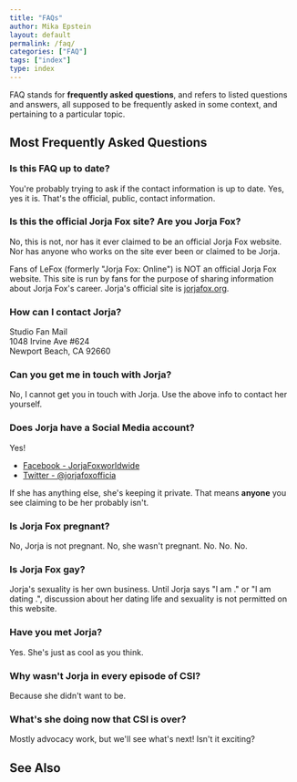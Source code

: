 ```yaml
---
title: "FAQs"
author: Mika Epstein
layout: default
permalink: /faq/
categories: ["FAQ"]
tags: ["index"]
type: index
---
```


FAQ stands for **frequently asked questions**, and refers to listed questions and answers, all supposed to be frequently asked in some context, and pertaining to a particular topic.

## Most Frequently Asked Questions

### Is this FAQ up to date?

You're probably trying to ask if the contact information is up to date. Yes, yes it is. That's the official, public, contact information.

### Is this the official Jorja Fox site? Are you Jorja Fox?

No, this is not, nor has it ever claimed to be an official Jorja Fox website. Nor has anyone who works on the site ever been or claimed to be Jorja.

Fans of LeFox (formerly "Jorja Fox: Online") is NOT an official Jorja Fox website. This site is run by fans for the purpose of sharing information about Jorja Fox's career. Jorja's official site is [jorjafox.org](http://jorjafox.org/).

### How can I contact Jorja?

Studio Fan Mail  
1048 Irvine Ave #624  
Newport Beach, CA 92660  

### Can you get me in touch with Jorja?

No, I cannot get you in touch with Jorja. Use the above info to contact her yourself.

### Does Jorja have a Social Media account?

Yes!

* [Facebook - JorjaFoxworldwide](https://www.facebook.com/JorjaFoxworldwide)
* [Twitter - @jorjafoxofficia](https://twitter.com/jorjafoxofficia)

If she has anything else, she's keeping it private. That means **anyone** you see claiming to be her probably isn't. 

### Is Jorja Fox pregnant?

No, Jorja is not pregnant. No, she wasn't pregnant. No. No. No.

### Is Jorja Fox gay?

Jorja's sexuality is her own business. Until Jorja says "I am <whatever>." or "I am dating <whomever>.", discussion about her dating life and sexuality is not permitted on this website.

### Have you met Jorja?

Yes. She's just as cool as you think.

### Why wasn't Jorja in every episode of CSI?

Because she didn't want to be.

### What's she doing now that CSI is over?

Mostly advocacy work, but we'll see what's next! Isn't it exciting?

## See Also